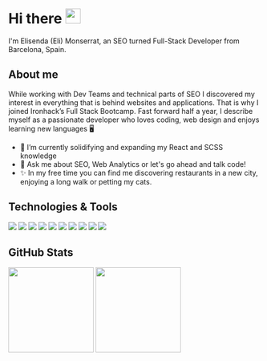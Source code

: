 # Hi there <img src="https://raw.githubusercontent.com/MartinHeinz/MartinHeinz/master/wave.gif" width="30px">

I'm Elisenda (Eli) Monserrat, an SEO turned Full-Stack Developer from Barcelona, Spain.

## About me
While working with Dev Teams and technical parts of SEO I discovered my interest in everything that is behind websites and applications. That is why I joined Ironhack’s Full Stack Bootcamp. Fast forward half a year, I describe myself as a passionate developer who loves coding, web design and enjoys learning new languages 🖥️

- 🔭 I’m currently solidifying and expanding my React and SCSS knowledge 
- 💬 Ask me about SEO, Web Analytics or let's go ahead and talk code!
- ✨ In my free time you can find me discovering restaurants in a new city, enjoying a long walk or petting my cats.

## Technologies & Tools
![](https://img.shields.io/badge/Frontend-HTML5-informational?style=flat&logo=HTML5&logoColor=white&color=2bbc8a)
![](https://img.shields.io/badge/Frontend-CSS3-informational?style=flat&logo=CSS3&logoColor=white&color=2bbc8a)
![](https://img.shields.io/badge/Frontend-Sass-informational?style=flat&logo=Sass&logoColor=white&color=2bbc8a)
![](https://img.shields.io/badge/Frontend-TailwindCSS-informational?style=flat&logo=tailwindcss&logoColor=white&color=2bbc8a)
![](https://img.shields.io/badge/Frontend-JavaScript-informational?style=flat&logo=javascript&logoColor=white&color=2bbc8a)
![](https://img.shields.io/badge/Frontend-React-informational?style=flat&logo=react&logoColor=white&color=2bbc8a)
![](https://img.shields.io/badge/Backend-NodeJS-informational?style=flat&logo=nodejs&logoColor=white&color=2bbc8a)
![](https://img.shields.io/badge/Backend-ExpressJS-informational?style=flat&logo=expressjs&logoColor=white&color=2bbc8a)
![](https://img.shields.io/badge/DB-MongoDB-informational?style=flat&logo=mongodb&logoColor=white&color=2bbc8a)
![](https://img.shields.io/badge/API-Postman-informational?style=flat&logo=postman&logoColor=white&color=2bbc8a)

## GitHub Stats

<div >
  <img height="170px" src="https://github-readme-stats.vercel.app/api?username=elisendamonserrat&show_icons=true&theme=vue&icon_color=f4cd7c&hide_border=true" />
  <img height="170px" src="https://github-readme-stats.vercel.app/api/top-langs/?username=elisendamonserrat&layout=compact&theme=vue&hide_border=true" />
</div>





